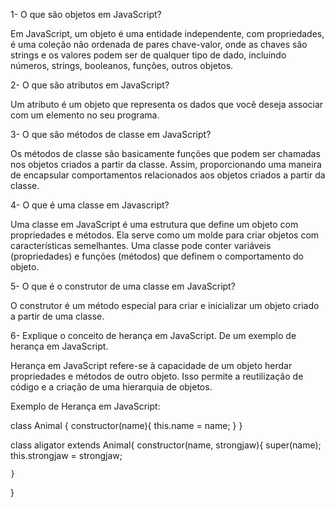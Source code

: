 1- O que são objetos em JavaScript?

Em JavaScript, um objeto é uma entidade independente, com propriedades, é uma coleção não ordenada de pares chave-valor, 
onde as chaves são strings e os valores podem ser de qualquer tipo de dado, incluindo números, strings, booleanos, 
funções, outros objetos.

2- O que são atributos em JavaScript?

 Um atributo é um objeto que representa os dados que você deseja associar com um elemento no seu programa.

 3- O que são métodos de classe em JavaScript?

 Os métodos de classe são basicamente funções que podem ser chamadas nos objetos criados a partir da classe. Assim, proporcionando uma maneira 
 de encapsular comportamentos relacionados aos objetos criados a partir da classe.

 4- O que é uma classe em Javascript?

 Uma classe em JavaScript é uma estrutura que define um objeto com propriedades e métodos. Ela serve como um molde para criar objetos 
 com características semelhantes. Uma classe pode conter variáveis (propriedades) e funções (métodos) que definem o comportamento do objeto.

5- O que é o construtor de uma classe em JavaScript?

O construtor é um método especial para criar e inicializar um objeto criado a partir de uma classe.

6- Explique o conceito de herança em JavaScript. De um exemplo de herança em JavaScript.

Herança em JavaScript refere-se à capacidade de um objeto herdar propriedades e métodos de outro objeto.
Isso permite a reutilização de código e a criação de uma hierarquia de objetos.

Exemplo de Herança em JavaScript:

class Animal {
    constructor(name){
        this.name = name;
    }
}

class aligator extends Animal{
    constructor(name, strongjaw){
        super(name);
        this.strongjaw = strongjaw;

    }
}



 
